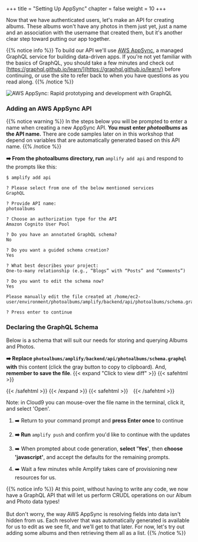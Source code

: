 +++
title = "Setting Up AppSync"
chapter = false
weight = 10
+++

Now that we have authenticated users, let's make an API for creating albums. These albums won't have any photos in them just yet, just a name and an association with the username that created them, but it's another clear step toward putting our app together.

{{% notice info %}}
To build our API we'll use [AWS AppSync](https://aws.amazon.com/appsync/), a managed GraphQL service for building data-driven apps. If you're not yet familiar with the basics of GraphQL, you should take a few minutes and check out [https://graphql.github.io/learn/](https://graphql.github.io/learn/) before continuing, or use the site to refer back to when you have questions as you read along.
{{% /notice %}}

![AWS AppSync: Rapid prototyping and development with GraphQL](/images/appsync-logo.png)

### Adding an AWS AppSync API

{{% notice warning %}}
In the steps below you will be prompted to enter a name when creating a new AppSync API. **You must enter _photoalbums_ as the API name.** There are code samples later on in this workshop that depend on variables that are automatically generated based on this API name.
{{% /notice %}}

**➡️ From the photoalbums directory, run** `amplify add api` and respond to the prompts like this:
```text
$ amplify add api 

? Please select from one of the below mentioned services
GraphQL

? Provide API name:
photoalbums

? Choose an authorization type for the API
Amazon Cognito User Pool

? Do you have an annotated GraphQL schema? 
No

? Do you want a guided schema creation? 
Yes

? What best describes your project: 
One-to-many relationship (e.g., “Blogs” with “Posts” and “Comments”)

? Do you want to edit the schema now? 
Yes

Please manually edit the file created at /home/ec2-user/environment/photoalbums/amplify/backend/api/photoalbums/schema.graphql

? Press enter to continue 
```


### Declaring the GraphQL Schema

Below is a schema that will suit our needs for storing and querying Albums and Photos. 

**➡️ Replace `photoalbums/amplify/backend/api/photoalbums/schema.graphql` with** <span class="clipBtn clipboard" data-clipboard-target="#idf850682000ab9849d33104522d99df80c04c86e3photoalbumsamplifybackendapiphotoalbumsschemagraphql">this content</span> (click the gray button to copy to clipboard).  And, **remember to save the file**.
{{< expand "Click to view diff" >}} {{< safehtml >}}
<div id="diff-idf850682000ab9849d33104522d99df80c04c86e3photoalbumsamplifybackendapiphotoalbumsschemagraphql"></div> <script type="text/template" data-diff-for="diff-idf850682000ab9849d33104522d99df80c04c86e3photoalbumsamplifybackendapiphotoalbumsschemagraphql">commit f850682000ab9849d33104522d99df80c04c86e3
Author: Gabe Hollombe <gabe@avantbard.com>
Date:   Thu Feb 6 10:38:37 2020 +0800

    amplify add api and push

diff --git a/photoalbums/amplify/backend/api/photoalbums/schema.graphql b/photoalbums/amplify/backend/api/photoalbums/schema.graphql
new file mode 100644
index 0000000..06044a4
--- /dev/null
+++ b/photoalbums/amplify/backend/api/photoalbums/schema.graphql
@@ -0,0 +1,25 @@
+type Album 
+@model 
+@auth(rules: [{allow: owner}]) {
+    id: ID!
+    name: String!
+    photos: [Photo] @connection(keyName: "byAlbum", fields: ["id"])
+}
+
+type Photo 
+@model 
+@key(name: "byAlbum", fields: ["albumId"], queryField: "listPhotosByAlbum")
+@auth(rules: [{allow: owner}]) {
+    id: ID!
+    albumId: ID!
+    album: Album @connection(fields: ["albumId"])
+    bucket: String!
+    fullsize: PhotoS3Info!
+    thumbnail: PhotoS3Info!
+}
+
+type PhotoS3Info {
+    key: String!
+    width: Int!
+    height: Int!
+}
\ No newline at end of file
</script>
{{< /safehtml >}} {{< /expand >}}
{{< safehtml >}}
<textarea id="idf850682000ab9849d33104522d99df80c04c86e3photoalbumsamplifybackendapiphotoalbumsschemagraphql" style="position: relative; left: -1000px; width: 1px; height: 1px;">type Album 
@model 
@auth(rules: [{allow: owner}]) {
    id: ID!
    name: String!
    photos: [Photo] @connection(keyName: "byAlbum", fields: ["id"])
}

type Photo 
@model 
@key(name: "byAlbum", fields: ["albumId"], queryField: "listPhotosByAlbum")
@auth(rules: [{allow: owner}]) {
    id: ID!
    albumId: ID!
    album: Album @connection(fields: ["albumId"])
    bucket: String!
    fullsize: PhotoS3Info!
    thumbnail: PhotoS3Info!
}

type PhotoS3Info {
    key: String!
    width: Int!
    height: Int!
}
</textarea>
{{< /safehtml >}}

Note: in Cloud9 you can mouse-over the file name in the terminal, click it, and select 'Open'.

1. ➡️ Return to your command prompt and **press Enter once** to continue

1. **➡️ Run** `amplify push` and confirm you'd like to continue with the updates

1. ➡️ When prompted about code generation, **select 'Yes'**, then **choose 'javascript'**, and accept the defaults for the remaining prompts.

1. ➡️ Wait a few minutes while Amplify takes care of provisioning new resources for us.

{{% notice info %}}
At this point, without having to write any code, we now have a GraphQL API that will let us perform CRUDL operations on our Album and Photo data types!
<br/><br/>
But don't worry, the way AWS AppSync is resolving fields into data isn't hidden from us. Each resolver that was automatically generated is available for us to edit as we see fit, and we'll get to that later. For now, let's try out adding some albums and then retrieving them all as a list.
{{% /notice %}}
